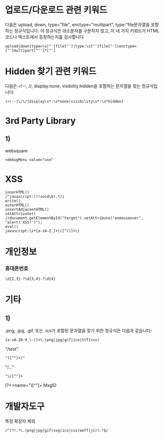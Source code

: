 # 업로드/다운로드 관련 키워드
다음은 upload, down, type="file", enctype="multipart", type:"file문자열을 포함하는 정규식입니다. 이 정규식은 대소문자를 구분하지 않고, 이 네 가지 키워드가 HTML 코드나 텍스트에서 등장하는지를 검사합니다
```
upload|down|type=\s["']file["']|type:\s["']file["']|enctype=["']multipart[^"']*["']
```

# Hidden 찾기 관련 키워드
다음은 <!--, //, display:none, visibility:hidden을 포함하는 문자열을 찾는 정규식입니다:
```
(<!--|\/\/|display\s*:\s*none|visibility\s*:\s*hidden)
```

# 3rd Party Library
## 1)
websquare
```
<debugMenu value="use"
```

# XSS
```
innerHTML()
/^javascript:(?!void\b).*/i
write()
outerHTML()
insertAdjacentHTML()
setAttrivute() //document.getElementById("target").setAttribute("onmouseover", "alert('XSS!')");
eval()
javascript:\s*[a-zA-Z_]+\([^()]+\)
```

# 개인정보
### 휴대폰번호
```
\d{2,3}-?\d{3,4}-?\d{4}
```

# 기타
## 1)
.png, .jpg, .gif, 또는 .ico가 포함된 문자열을 찾기 위한 정규식은 다음과 같습니다:
```
[a-zA-Z0-9_\-/]+\.(png|jpg|gif|ico|ttf|css)
```
"/test"
```
"([^"]+)"
```

"/..."
```
"\/[^"]+
```

(?<=name=")[^"]+
<input type="hidden" id="MsgId" name="MsgId" value="" />
MsgID

# 개발자도구
특정 확장자 제외
```
/^(?!.*\.(png|jpg|gif|svg|ico|css|woff|js)).*$/
```
